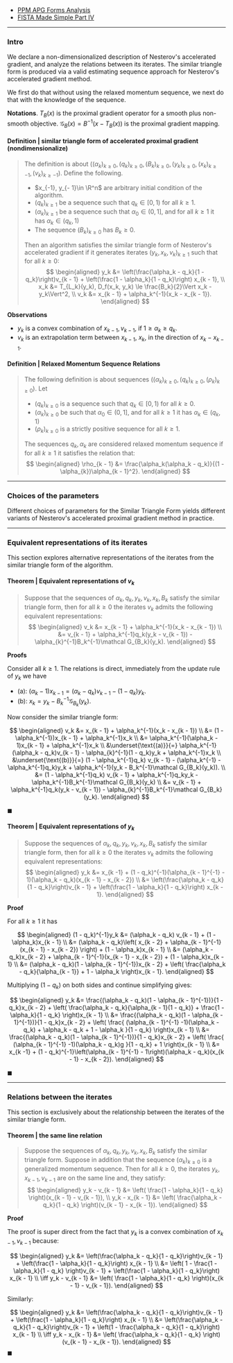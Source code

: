 - [PPM APG Forms Analysis](PPM%20APG%20Forms%20Analysis.md)
- [FISTA Made Simple Part IV](FISTA%20Made%20Simple%20Part%20IV.md)

---
### **Intro**

We declare a non-dimensionalized description of Nesterov's accelerated gradient, and analyze the relations between its iterates. 
The similar triangle form is produced via a valid estimating sequence approach for Nesterov's accelerated gradient method. 

We first do that without using the relaxed momentum sequence, we next do that with the
knowledge of the sequence. 

**Notations**.
$T_B(x)$ is the proximal gradient operator for a smooth plus non-smooth objective. 
$\mathcal G_B(x) = B^{-1}(x - T_B(x))$ is the proximal gradient mapping. 




#### **Definition | similar triangle form of accelerated proximal gradient (nondimensionalize)**
> The definition is about $((\alpha_k)_{k \ge 0}, (q_k)_{k \ge 0}, (B_k)_{k \ge 0}, (y_k)_{k \ge 0}, (x_k)_{k \ge -1}, (v_k)_{k \ge -1})$. 
> Define the following. 
> - $x_{-1}, y_{- 1}\in \R^n$ are arbitrary initial condition of the algorithm. 
> - $(q_k)_{k \ge 1}$ be a sequence such that $q_k \in [0, 1)$ for all $k \ge 1$. 
> - $(\alpha_k)_{k \ge 1}$ be a sequence such that $\alpha_0 \in (0, 1]$, and for all $k \ge 1$ it has $\alpha_k \in (q_k, 1)$
> - The sequence $(B_k)_{k \ge 0}$ has $B_k \ge 0$. 
> 
> Then an algorithm satisfies the similar triangle form of Nesterov's accelerated gradient if it generates iterates $(y_k, x_k, v_k)_{k \ge 1}$ such that for all $k\ge 0$: 
> $$
> \begin{aligned}
>     y_k &= \left(\frac{\alpha_k - q_k}{1 - q_k}\right)v_{k - 1} 
>     + \left(\frac{1 - \alpha_k}{1 - q_k}\right) x_{k - 1},
>     \\
>     x_k &= T_{L_k}(y_k), D_f(x_k, y_k) \le \frac{B_k}{2}\Vert x_k - y_k\Vert^2, 
>     \\
>     v_k &= x_{k - 1} + \alpha_k^{-1}(x_k - x_{k - 1}). 
> \end{aligned}
> $$

**Observations**
- $y_k$ is a convex combination of $x_{k - 1}, v_{k - 1}$, if $1 \ge \alpha_k \ge q_k$. 
- $v_k$ is an extrapolation term between $x_{k - 1}$, $x_k$, in the direction of $x_k - x_{k - 1}$. 


#### **Definition | Relaxed Momentum Sequence Relations**
> The following definition is about sequences $((\alpha_k)_{k \ge 0}, (q_k)_{k \ge 0}, (\rho_k)_{k \ge 0})$. 
> Let 
> - $(q_k)_{k \ge 0}$ is a sequence such that $q_k \in [0, 1)$ for all $k \ge 0$. 
> - $(\alpha_k)_{k \ge 0}$ be such that $\alpha_0 \in (0, 1]$, and for all $k \ge 1$ it has $\alpha_k \in (q_k, 1)$
> - $(\rho_k)_{k \ge 0}$ is a strictly positive sequence for all $k \ge 1$. 
>
> The sequences $q_k, \alpha_k$ are considered relaxed momentum sequence if for all $k \ge 1$ it satisfies the relation that: 
> $$
> \begin{aligned}
>     \rho_{k - 1} &= \frac{\alpha_k(\alpha_k - q_k)}{(1 - \alpha_{k})\alpha_{k - 1}^2}. 
> \end{aligned}
> $$

---
### **Choices of the parameters**

Different choices of parameters for the Similar Triangle Form yields different variants of Nesterov's accelerated proximal gradient method in practice. 

---
### **Equivalent representations of its iterates**

This section explores alternative representations of the iterates from the similar triangle form of the algorithm. 

#### **Theorem | Equivalent representations of $v_k$**
> Suppose that the sequences of $\alpha_k, q_k, y_k, v_k, x_k, B_k$ satisfy the similar triangle form, then for all $k \ge 0$ the iterates $v_k$ admits the following equivalent representations: 
> $$
> \begin{aligned}
>     v_k &= x_{k - 1} + \alpha_k^{-1}(x_k - x_{k - 1})
>     \\
>     &= v_{k - 1} + \alpha_k^{-1}q_k(y_k - v_{k - 1}) - \alpha_{k}^{-1}B_k^{-1}\mathcal G_{B_k}(y_k). 
> \end{aligned}
> $$

**Proofs**

Consider all $k \ge 1$. 
The relations is direct, immediately from the update rule of $y_k$ we have
- (a): $(\alpha_k - 1)x_{k - 1} = (\alpha_k - q_k)v_{k - 1} - (1 - q_k)y_k$. 
- (b): $x_k = y_k - B_k^{-1}\mathcal G_{B_k}(y_k)$. 

Now consider the similar triangle form: 

$$
\begin{aligned}
    v_k &= x_{k - 1} + \alpha_k^{-1}(x_k - x_{k - 1})
    \\
    &= (1 - \alpha_k^{-1})x_{k - 1} + \alpha_k^{-1}x_k
    \\
    &= \alpha_k^{-1}(\alpha_k - 1)x_{k - 1} + \alpha_k^{-1}x_k
    \\
    &\underset{\text{(a)}}{=} \alpha_k^{-1}(\alpha_k - q_k)v_{k - 1} - \alpha_{k}^{-1}(1 - q_k)y_k 
    + \alpha_k^{-1}x_k
    \\
    &\underset{\text{(b)}}{=} (1 - \alpha_k^{-1}q_k) v_{k - 1} - (\alpha_k^{-1} - \alpha_k^{-1}q_k)y_k
    + \alpha_k^{-1}(y_k - B_k^{-1}\mathcal G_{B_k}(y_k)). 
    \\
    &= 
    (1 - \alpha_k^{-1}q_k) v_{k - 1} + \alpha_k^{-1}q_ky_k
    - \alpha_k^{-1}B_k^{-1}\mathcal G_{B_k}(y_k)
    \\
    &= v_{k - 1} + \alpha_k^{-1}q_k(y_k - v_{k - 1}) - \alpha_{k}^{-1}B_k^{-1}\mathcal G_{B_k}(y_k). 
\end{aligned}
$$

$\blacksquare$

#### **Theorem | Equivalent representations of $y_k$**
> Suppose the sequences of $\alpha_k, q_k, y_k, v_k, x_k, B_k$ satisfy the similar triangle form, then for all $k \ge 0$ the iterates $v_k$ admits the following equivalent representations: 
> $$
> \begin{aligned}
>     y_k &= 
>     x_{k -1} + (1 - q_k)^{-1}(\alpha_{k - 1}^{-1} - 1)(\alpha_k - q_k)(x_{k - 1} - x_{k - 2})
>     \\
>     &= \left(\frac{\alpha_k - q_k}{1 - q_k}\right)v_{k - 1} + \left(\frac{1 - \alpha_k}{1 - q_k}\right) x_{k - 1}. 
> \end{aligned}
> $$

**Proof**

For all $k\ge 1$ it has 

$$
\begin{aligned}
    (1 - q_k)^{-1}y_k &= 
    (\alpha_k - q_k) v_{k - 1} 
    + (1 - \alpha_k)x_{k - 1}
    \\
    &= 
    (\alpha_k - q_k)\left(
        x_{k - 2} + \alpha_{k - 1}^{-1}(x_{k - 1} - x_{k - 2})
    \right) 
    + (1 - \alpha_k)x_{k - 1}
    \\
    &= 
    (\alpha_k - q_k)x_{k - 2} 
    + \alpha_{k - 1}^{-1}(x_{k - 1} - x_{k - 2}) + (1 - \alpha_k)x_{k - 1}
    \\
    &= (\alpha_k - q_k)(1 - \alpha_{k - 1}^{-1})x_{k - 2}
    + \left(
        \frac{\alpha_k - q_k}{\alpha_{k - 1}} + 1 - \alpha_k
    \right)x_{k - 1}. 
\end{aligned}
$$

Multiplying $(1 - q_k)$ on both sides and continue simplifying gives: 

$$
\begin{aligned}
    y_k &= 
    \frac{(\alpha_k - q_k)(1 - \alpha_{k - 1}^{-1})}{1 - q_k}x_{k - 2} 
    + \left(
        \frac{\alpha_k - q_k}{\alpha_{k - 1}(1 - q_k)} + \frac{1 - \alpha_k}{1 - q_k}
    \right)x_{k - 1}
    \\
    &= 
    \frac{(\alpha_k - q_k)(1 - \alpha_{k - 1}^{-1})}{1 - q_k}x_{k - 2} 
    + \left(
        \frac{
            (\alpha_{k - 1}^{-1} -1)(\alpha_k - q_k)
            + \alpha_k - q_k + 1 - \alpha_k
        }{1 - q_k}
    \right)x_{k - 1}
    \\
    &= \frac{(\alpha_k - q_k)(1 - \alpha_{k - 1}^{-1})}{1 - q_k}x_{k - 2} 
    + \left(
        \frac{
            (\alpha_{k - 1}^{-1} -1)(\alpha_k - q_k)g 
        }{1 - q_k} + 1
    \right)x_{k - 1}
    \\
    &= x_{k -1} + (1 - q_k)^{-1}\left(\alpha_{k - 1}^{-1} - 1\right)(\alpha_k - q_k)(x_{k - 1} - x_{k - 2}). 
\end{aligned}
$$

$\blacksquare$


---
### **Relations between the iterates**

This section is exclusively about the relationship between the iterates of the similar triangle form. 


#### **Theorem | the same line relation**
> Suppose the sequences of $\alpha_k, q_k, y_k, v_k, x_k, B_k$ satisfy the similar triangle form. 
> Suppose in addition that the sequence $(\alpha_k)_{k \ge 0}$ is a generalized momentum sequence. 
> Then for all $k \ge 0$, the iterates $y_k, x_{k - 1}, v_{k - 1}$ are on the same line and, they satisfy: 
> $$
> \begin{aligned}
>     y_k - v_{k - 1} &= 
>     \left(
>         \frac{1 - \alpha_k}{1 - q_k}
>     \right)(x_{k - 1} - v_{k - 1}), 
>     \\
>     y_k - x_{k - 1} &= 
>     \left(
>         \frac{\alpha_k - q_k}{1 - q_k}    
>     \right)(v_{k - 1} - x_{k - 1}). 
> \end{aligned}
> $$

**Proof**

The proof is super direct from the fact that $y_k$ is a convex combination of $x_{k - 1}, v_{k - 1}$ because: 

$$
\begin{aligned}
    y_k &= 
    \left(\frac{\alpha_k - q_k}{1 - q_k}\right)v_{k - 1} 
    + \left(\frac{1 - \alpha_k}{1 - q_k}\right) x_{k - 1}
    \\
    &= 
    \left(
        1 - \frac{1 - \alpha_k}{1 - q_k}
    \right)v_{k - 1} 
    + \left(\frac{1 - \alpha_k}{1 - q_k}\right) x_{k - 1}
    \\
    \iff 
    y_k - v_{k - 1}
    &= \left(
        \frac{1 - \alpha_k}{1 - q_k}
    \right)(x_{k - 1} - v_{k - 1}). 
\end{aligned}
$$

Similarly: 

$$
\begin{aligned}
    y_k &= 
    \left(\frac{\alpha_k - q_k}{1 - q_k}\right)v_{k - 1} 
    + \left(\frac{1 - \alpha_k}{1 - q_k}\right) x_{k - 1}
    \\
    &= 
    \left(\frac{\alpha_k - q_k}{1 - q_k}\right)v_{k - 1} 
    + \left(1 - \frac{\alpha_k - q_k}{1 - q_k}\right) x_{k - 1}
    \\
    \iff 
    y_k - x_{k - 1} &= 
    \left(
        \frac{\alpha_k - q_k}{1 - q_k}
    \right)(v_{k - 1} - x_{k - 1}). 
\end{aligned}
$$
$\blacksquare$

